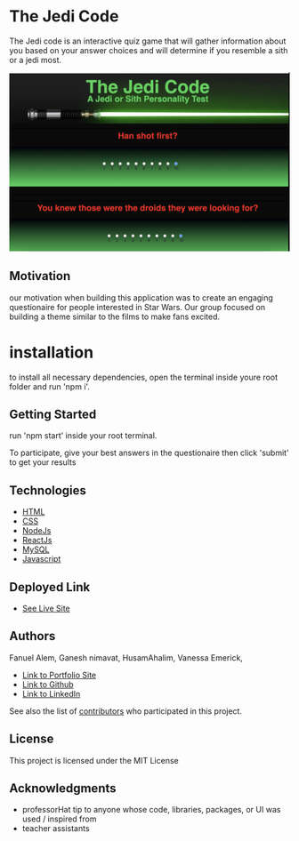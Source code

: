 # The Jedi Code

The Jedi code is an interactive quiz game that will gather information about you based on your answer choices and will determine if you resemble a sith or a jedi most.

![Project Image](jedipic.png)

## Motivation

our motivation when building this application was to create an engaging questionaire for people interested in Star Wars. Our group focused on building a theme similar to the films to make fans excited. 

# installation 

to install all necessary dependencies, open the terminal inside youre root folder and run 'npm i'. 

## Getting Started
run 'npm start' inside your root terminal.

To participate, give your best answers in the questionaire then click 'submit' to get your results

## Technologies

* [HTML](https://developer.mozilla.org/en-US/docs/Web/HTML)
* [CSS](https://developer.mozilla.org/en-US/docs/Web/CSS)
* [NodeJs](https://developer.mozilla.org/en-US/docs/Glossary/Node.js)
* [ReactJs](https://developer.mozilla.org/en-US/docs/Learn/Tools_and_testing/Client-side_JavaScript_frameworks/React_getting_started)
* [MySQL](https://www.siteground.com/tutorials/php-mysql/mysql/)
* [Javascript](https://developer.mozilla.org/en-US/docs/Web/JavaScript)


## Deployed Link

* [See Live Site](https://fanuelproject2.herokuapp.com/)


## Authors

Fanuel Alem, Ganesh nimavat, HusamAhalim, Vanessa Emerick,

- [Link to Portfolio Site](https://fanuel-react-app.herokuapp.com/)
- [Link to Github](https://github.com/fanuelalem/basic-portfolio-new)
- [Link to LinkedIn](https://www.linkedin.com/in/fanuel-alem-12991b32/)

See also the list of [contributors](https://github.com/your/project/contributors) who participated in this project.

## License

This project is licensed under the MIT License 

## Acknowledgments

* professorHat tip to anyone whose code, libraries, packages, or UI was used  / inspired from
* teacher assistants



 

 
 
